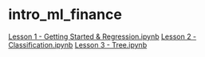 # intro_ml_finance

[Lesson 1 - Getting Started & Regression.ipynb](https://colab.research.google.com/github/anthonyng2/intro_ml_finance/blob/master/Lesson%201%20-%20Getting%20Started%20%26%20Regression.ipynb#scrollTo=M2jPNq45zcDp)
[Lesson 2 - Classification.ipynb](https://colab.research.google.com/github/anthonyng2/intro_ml_finance/blob/master/Lesson%202%20-%20Classification.ipynb)
[Lesson 3 - Tree.ipynb](https://colab.research.google.com//github.com/anthonyng2/intro_ml_finance/blob/master/Lesson%203%20-%20Tree.ipynb)
